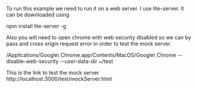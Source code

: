 To run this example we need to run it on a web server.
I use lite-server. It can be downloaded using 

npm install lite-server -g

Also you will need to open chrome with web security disabled so we can by pass and cross origin request error in order to test the mock server.

/Applications/Google\ Chrome.app/Contents/MacOS/Google\ Chrome --disable-web-security --user-data-dir ~/test

This is the link to test the mock server
http://localhost:3000/test/mockServer.html